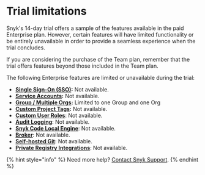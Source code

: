 # Trial limitations

Snyk's 14-day trial offers a sample of the features available in the paid Enterprise plan. However, certain features will have limited functionality or be entirely unavailable in order to provide a seamless experience when the trial concludes.

If you are considering the purchase of the Team plan, remember that the trial offers features beyond those included in the Team plan.

The following Enterprise features are limited or unavailable during the trial:

* [**Single Sign-On (SSO)**](../../enterprise-setup/single-sign-on-sso-for-authentication-to-snyk/)**:** Not available.
* [**Service Accounts**](../../enterprise-setup/service-accounts/)**:** Not available.
* [**Group / Multiple Orgs**](../../snyk-admin/groups-and-organizations/)**:** Limited to one Group and one Org
* [**Custom Project Tags**](../../snyk-admin/introduction-to-snyk-projects/project-tags.md)**:** Not available.
* [**Custom User Roles**](../../snyk-admin/user-roles/user-role-management.md): Not available.
* [**Audit Logging**](../../snyk-api/user-management-with-the-snyk-api/retrieve-audit-logs-of-user-initiated-activity-by-api-for-an-org-or-group.md): Not available.
* [**Snyk Code Local Engine**](../../scan-with-snyk/snyk-code/snyk-code-local-engine.md): Not available.
* [**Broker**](../../enterprise-setup/snyk-broker/): Not available.
* [**Self-hosted Git**](../../integrate-with-snyk/git-repositories-scms-integrations-with-snyk/snyk-github-enterprise-integration.md): Not available.
* [**Private Registry Integrations**](../../integrate-with-snyk/package-repository-integrations/): Not available.

{% hint style="info" %}
Need more help? [Contact Snyk Support](https://support.snyk.io/hc/en-us/requests/new).
{% endhint %}
